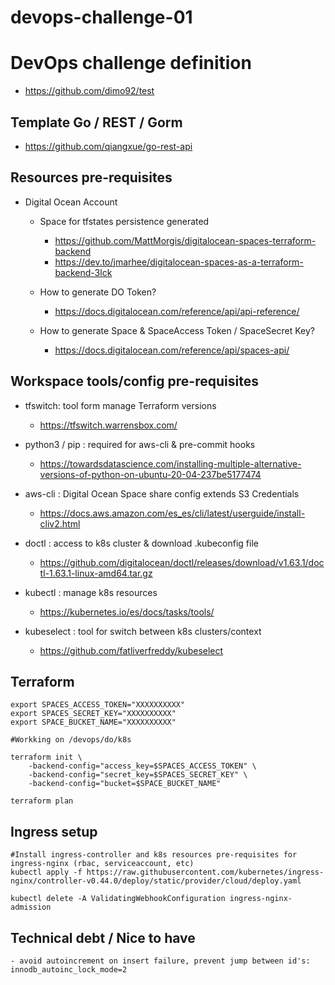 # devops-challenge-01

# DevOps challenge definition
- https://github.com/dimo92/test


## Template Go / REST / Gorm
- https://github.com/qiangxue/go-rest-api


## Resources pre-requisites
- Digital Ocean Account

    - Space for tfstates persistence generated 
        - https://github.com/MattMorgis/digitalocean-spaces-terraform-backend
        - https://dev.to/jmarhee/digitalocean-spaces-as-a-terraform-backend-3lck

    - How to generate DO Token? 
        - https://docs.digitalocean.com/reference/api/api-reference/

    - How to generate Space & SpaceAccess Token / SpaceSecret Key? 
        - https://docs.digitalocean.com/reference/api/spaces-api/
            
## Workspace tools/config pre-requisites
- tfswitch: tool form manage Terraform versions
    - https://tfswitch.warrensbox.com/

- python3 / pip : required for aws-cli & pre-commit hooks
    - https://towardsdatascience.com/installing-multiple-alternative-versions-of-python-on-ubuntu-20-04-237be5177474

- aws-cli : Digital Ocean Space share config extends S3 Credentials
    - https://docs.aws.amazon.com/es_es/cli/latest/userguide/install-cliv2.html

- doctl : access to k8s cluster & download .kubeconfig file
    - https://github.com/digitalocean/doctl/releases/download/v1.63.1/doctl-1.63.1-linux-amd64.tar.gz

- kubectl : manage k8s resources
    - https://kubernetes.io/es/docs/tasks/tools/

- kubeselect : tool for switch between k8s clusters/context
    - https://github.com/fatliverfreddy/kubeselect


## Terraform

```
export SPACES_ACCESS_TOKEN="XXXXXXXXXX"
export SPACES_SECRET_KEY="XXXXXXXXXX"
export SPACE_BUCKET_NAME="XXXXXXXXXX"

#Workking on /devops/do/k8s

terraform init \
	-backend-config="access_key=$SPACES_ACCESS_TOKEN" \
	-backend-config="secret_key=$SPACES_SECRET_KEY" \
	-backend-config="bucket=$SPACE_BUCKET_NAME"
	
terraform plan    
```

## Ingress setup

```
#Install ingress-controller and k8s resources pre-requisites for ingress-nginx (rbac, serviceaccount, etc)
kubectl apply -f https://raw.githubusercontent.com/kubernetes/ingress-nginx/controller-v0.44.0/deploy/static/provider/cloud/deploy.yaml

kubectl delete -A ValidatingWebhookConfiguration ingress-nginx-admission
```

## Technical debt / Nice to have
    - avoid autoincrement on insert failure, prevent jump between id's: innodb_autoinc_lock_mode=2
